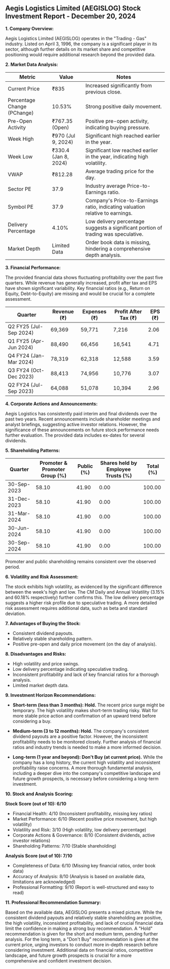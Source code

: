 ## Aegis Logistics Limited (AEGISLOG) Stock Investment Report - December 20, 2024

**1. Company Overview:**

Aegis Logistics Limited (AEGISLOG) operates in the "Trading - Gas" industry.  Listed on April 3, 1996, the company is a significant player in its sector, although further details on its market share and competitive positioning would require additional research beyond the provided data.

**2. Market Data Analysis:**

| Metric                     | Value          | Notes                                                              |
|-----------------------------|-----------------|----------------------------------------------------------------------|
| Current Price               | ₹835            |  Increased significantly from previous close.                       |
| Percentage Change (PChange) | 10.53%          | Strong positive daily movement.                                     |
| Pre-Open Activity          | ₹767.35 (Open) |  Positive pre-open activity, indicating buying pressure.             |
| Week High                    | ₹970 (Jul 9, 2024) | Significant high reached earlier in the year.                       |
| Week Low                     | ₹330.4 (Jan 8, 2024) | Significant low reached earlier in the year, indicating high volatility.|
| VWAP                        | ₹812.28         |  Average trading price for the day.                                 |
| Sector PE                   | 37.9            |  Industry average Price-to-Earnings ratio.                          |
| Symbol PE                   | 37.9            | Company's Price-to-Earnings ratio, indicating valuation relative to earnings.|
| Delivery Percentage         | 4.10%           | Low delivery percentage suggests a significant portion of trading was speculative.|
| Market Depth                | Limited Data    | Order book data is missing, hindering a comprehensive depth analysis. |


**3. Financial Performance:**

The provided financial data shows fluctuating profitability over the past five quarters.  While revenue has generally increased, profit after tax and EPS have shown significant variability.  Key financial ratios (e.g., Return on Equity, Debt-to-Equity) are missing and would be crucial for a complete assessment.

| Quarter      | Revenue (₹) | Expenses (₹) | Profit After Tax (₹) | EPS (₹) |
|--------------|-------------|-------------|-----------------------|---------|
| Q2 FY25 (Jul-Sep 2024) | 69,369      | 59,771      | 7,216                 | 2.06    |
| Q1 FY25 (Apr-Jun 2024) | 88,490      | 66,456      | 16,541                | 4.71    |
| Q4 FY24 (Jan-Mar 2024) | 78,319      | 62,318      | 12,588                | 3.59    |
| Q3 FY24 (Oct-Dec 2023) | 88,413      | 74,956      | 10,776                | 3.07    |
| Q2 FY24 (Jul-Sep 2023) | 64,088      | 51,078      | 10,394                | 2.96    |


**4. Corporate Actions and Announcements:**

Aegis Logistics has consistently paid interim and final dividends over the past two years.  Recent announcements include shareholder meetings and analyst briefings, suggesting active investor relations.  However, the significance of these announcements on future stock performance needs further evaluation.  The provided data includes ex-dates for several dividends.

**5. Shareholding Patterns:**

| Quarter      | Promoter & Promoter Group (%) | Public (%) | Shares held by Employee Trusts (%) | Total (%) |
|--------------|-----------------------------|------------|---------------------------------|-----------|
| 30-Sep-2023  | 58.10                        | 41.90      | 0.00                           | 100.00    |
| 31-Dec-2023  | 58.10                        | 41.90      | 0.00                           | 100.00    |
| 31-Mar-2024  | 58.10                        | 41.90      | 0.00                           | 100.00    |
| 30-Jun-2024  | 58.10                        | 41.90      | 0.00                           | 100.00    |
| 30-Sep-2024  | 58.10                        | 41.90      | 0.00                           | 100.00    |

Promoter and public shareholding remains consistent over the observed period.

**6. Volatility and Risk Assessment:**

The stock exhibits high volatility, as evidenced by the significant difference between the week's high and low.  The CM Daily and Annual Volatility (3.15% and 60.18% respectively) further confirms this.  The low delivery percentage suggests a higher risk profile due to speculative trading.  A more detailed risk assessment requires additional data, such as beta and standard deviation.

**7. Advantages of Buying the Stock:**

* Consistent dividend payouts.
* Relatively stable shareholding pattern.
* Positive pre-open and daily price movement (on the day of analysis).

**8. Disadvantages and Risks:**

* High volatility and price swings.
* Low delivery percentage indicating speculative trading.
* Inconsistent profitability and lack of key financial ratios for a thorough analysis.
* Limited market depth data.


**9. Investment Horizon Recommendations:**

* **Short-term (less than 3 months): Hold.** The recent price surge might be temporary.  The high volatility makes short-term trading risky.  Wait for more stable price action and confirmation of an upward trend before considering a buy.

* **Medium-term (3 to 12 months): Hold.**  The company's consistent dividend payouts are a positive factor. However, the inconsistent profitability needs to be monitored closely.  Further analysis of financial ratios and industry trends is needed to make a more informed decision.

* **Long-term (1 year and beyond): Don't Buy (at current price).** While the company has a long history, the current high volatility and inconsistent profitability raise concerns.  A more thorough fundamental analysis, including a deeper dive into the company's competitive landscape and future growth prospects, is necessary before considering a long-term investment.


**10. Stock and Analysis Scoring:**

**Stock Score (out of 10): 6/10**

* Financial Health: 4/10 (Inconsistent profitability, missing key ratios)
* Market Performance: 6/10 (Recent positive price movement, but high volatility)
* Volatility and Risk: 3/10 (High volatility, low delivery percentage)
* Corporate Actions & Governance: 8/10 (Consistent dividends, active investor relations)
* Shareholding Patterns: 7/10 (Stable shareholding)

**Analysis Score (out of 10): 7/10**

* Completeness of Data: 6/10 (Missing key financial ratios, order book data)
* Accuracy of Analysis: 8/10 (Analysis is based on available data, limitations are acknowledged)
* Professional Formatting: 9/10 (Report is well-structured and easy to read)


**11. Professional Recommendation Summary:**

Based on the available data, AEGISLOG presents a mixed picture.  While the consistent dividend payouts and relatively stable shareholding are positive, the high volatility, inconsistent profitability, and lack of crucial financial data limit the confidence in making a strong buy recommendation.  A "Hold" recommendation is given for the short and medium term, pending further analysis.  For the long term, a "Don't Buy" recommendation is given at the current price, urging investors to conduct more in-depth research before considering investment.  Additional data on financial ratios, competitive landscape, and future growth prospects is crucial for a more comprehensive and confident investment decision.
